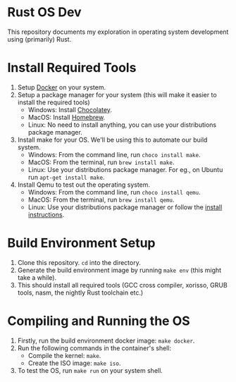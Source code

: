 # Rust OS Dev
 This repository documents my exploration in operating system development using (primarily) Rust.

# Install Required Tools
1. Setup [Docker](https://www.docker.com/) on your system.
2. Setup a package manager for your system (this will make it easier to install the required tools)
    - Windows: Install [Chocolatey](https://chocolatey.org/install).
    - MacOS: Install [Homebrew](https://brew.sh/).
    - Linux: No need to install anything, you can use your distributions package manager.
2. Install make for your OS. We'll be using this to automate our build system.
    - Windows: From the command line, run `choco install make`.
    - MacOS: From the terminal, run `brew install make`.
    - Linux: Use your distributions package manager. For eg., on Ubuntu run `apt-get install make`.
3. Install Qemu to test out the operating system.
    - Windows: From the command line, run `choco install qemu`.
    - MacOS: From the terminal, run `brew install qemu`.
    - Linux: Use your distributions package manager or follow the [install instructions](https://www.qemu.org/download/).

# Build Environment Setup
1. Clone this repository. `cd` into the directory.
2. Generate the build environment image by running `make env` (this might take a while).
3. This should install all required tools (GCC cross compiler, xorisso, GRUB tools, nasm, the nightly Rust toolchain etc.)

# Compiling and Running the OS
1. Firstly, run the build environment docker image: `make docker`.
1. Run the following commands in the container's shell:
    - Compile the kernel: `make`.
    - Create the ISO image: `make iso`.
2. To test the OS, run `make run` on your system shell.
